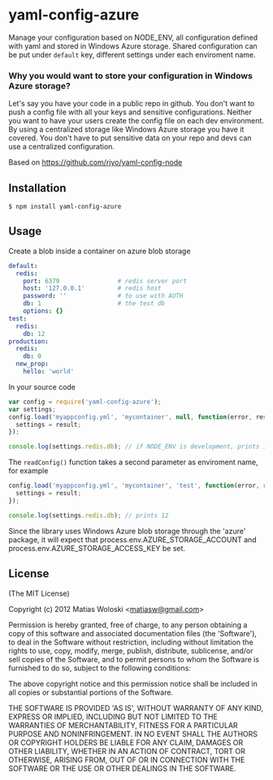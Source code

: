 yaml-config-azure
=================

Manage your configuration based on NODE_ENV, all configuration defined with yaml and stored in Windows Azure storage. Shared configuration can be put under `default` key, different settings under each enviroment name.

### Why you would want to store your configuration in Windows Azure storage?
Let's say you have your code in a public repo in github. You don't want to push a config file with all your keys and sensitive configurations. Neither you want to have your users create the config file on each dev environment. By using a centralized storage like Windows Azure storage you have it covered. You don't have to put sensitive data on your repo and devs can use a centralized configuration.

Based on <https://github.com/rjyo/yaml-config-node>

## Installation

    $ npm install yaml-config-azure

## Usage

Create a blob inside a container on azure blob storage

```yaml
default:
  redis:
    port: 6379                # redis server port
    host: '127.0.0.1'         # redis host
    password: ''              # to use with AUTH
    db: 1                     # the test db
    options: {}
test:
  redis:
    db: 12
production:
  redis:
    db: 0
  new_prop:
    hello: 'world'
```

In your source code

```javascript
var config = require('yaml-config-azure');
var settings;
config.load('myappconfig.yml', 'mycontainer', null, function(error, result) {
  settings = result;
});

console.log(settings.redis.db); // if NODE_ENV is development, prints 1
```

The `readConfig()` function takes a second parameter as enviroment name, for example

```javascript
config.load('myappconfig.yml', 'mycontainer', 'test', function(error, result) {
  settings = result;
});

console.log(settings.redis.db); // prints 12
```

Since the library uses Windows Azure blob storage through the 'azure' package, it will expect that process.env.AZURE_STORAGE_ACCOUNT and process.env.AZURE_STORAGE_ACCESS_KEY be set.

## License

(The MIT License)

Copyright (c) 2012 Matias Woloski &lt;matiasw@gmail.com&gt;

Permission is hereby granted, free of charge, to any person obtaining
a copy of this software and associated documentation files (the
'Software'), to deal in the Software without restriction, including
without limitation the rights to use, copy, modify, merge, publish,
distribute, sublicense, and/or sell copies of the Software, and to
permit persons to whom the Software is furnished to do so, subject to
the following conditions:

The above copyright notice and this permission notice shall be
included in all copies or substantial portions of the Software.

THE SOFTWARE IS PROVIDED 'AS IS', WITHOUT WARRANTY OF ANY KIND,
EXPRESS OR IMPLIED, INCLUDING BUT NOT LIMITED TO THE WARRANTIES OF
MERCHANTABILITY, FITNESS FOR A PARTICULAR PURPOSE AND NONINFRINGEMENT.
IN NO EVENT SHALL THE AUTHORS OR COPYRIGHT HOLDERS BE LIABLE FOR ANY
CLAIM, DAMAGES OR OTHER LIABILITY, WHETHER IN AN ACTION OF CONTRACT,
TORT OR OTHERWISE, ARISING FROM, OUT OF OR IN CONNECTION WITH THE
SOFTWARE OR THE USE OR OTHER DEALINGS IN THE SOFTWARE.